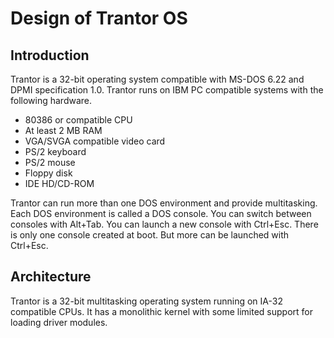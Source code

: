 # Design of Trantor OS

## Introduction

Trantor is a 32-bit operating system compatible with MS-DOS 6.22 and DPMI
specification 1.0. Trantor runs on IBM PC compatible systems with the following
hardware.

* 80386 or compatible CPU
* At least 2 MB RAM
* VGA/SVGA compatible video card
* PS/2 keyboard
* PS/2 mouse
* Floppy disk
* IDE HD/CD-ROM

Trantor can run more than one DOS environment and provide multitasking. Each DOS
environment is called a DOS console. You can switch between consoles with
Alt+Tab. You can launch a new console with Ctrl+Esc. There is only one console
created at boot. But more can be launched with Ctrl+Esc.

## Architecture

Trantor is a 32-bit multitasking operating system running on IA-32 compatible
CPUs. It has a monolithic kernel with some limited support for loading driver
modules.
